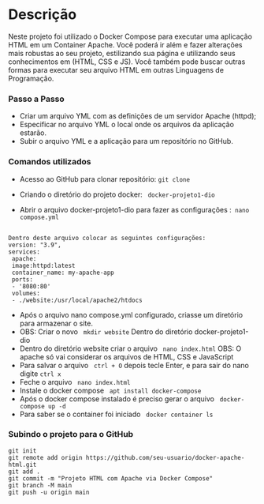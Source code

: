 # Descrição
Neste projeto foi utilizado o Docker Compose para executar uma aplicação HTML em um Container Apache. 
Você poderá ir além e fazer alterações mais robustas ao seu projeto, estilizando sua página e utilizando 
seus conhecimentos em (HTML, CSS e JS). Você também pode buscar outras formas para executar seu arquivo 
HTML em outras Linguagens de Programação.

### Passo a Passo

- Criar um arquivo YML com as definições de um servidor Apache (httpd); 
- Especificar no arquivo YML o local onde os arquivos da aplicação estarão.
- Subir o arquivo YML e a aplicação para um repositório no GitHub.

### Comandos utilizados

- Acesso ao GitHub para clonar repositório: ``` git clone ```
 
- Criando o diretório do projeto docker: ``` docker-projeto1-dio```

- Abrir o arquivo docker-projeto1-dio para fazer as configurações :``` nano compose.yml```
 ```

Dentro deste arquivo colocar as seguintes configurações:
version: "3.9",
services:
  apache:
  image:httpd:latest
  container_name: my-apache-app
  ports:
  - '8080:80'
  volumes:
  - ./website:/usr/local/apache2/htdocs

  ```


- Após o arquivo nano compose.yml configurado, criasse um diretório para armazenar o site.
- OBS: Criar o novo  ``` mkdir website``` Dentro do diretório docker-projeto1-dio
- Dentro do diretório website criar o arquivo ``` nano index.html``` OBS: O apache só vai considerar os arquivos de HTML, CSS e JavaScript
- Para salvar o arquivo ``` ctrl + O``` depois tecle Enter, e para sair do nano digite ```ctrl x```
- Feche o arquivo ``` nano index.html```
- Instale o docker compose ``` apt install docker-compose```
- Após o docker compose instalado é preciso gerar o arquivo ``` docker-compose up -d```
- Para saber se o container foi iniciado ``` docker container ls```

### Subindo o projeto para o GitHub
```
git init
git remote add origin https://github.com/seu-usuario/docker-apache-html.git
git add .
git commit -m "Projeto HTML com Apache via Docker Compose"
git branch -M main
git push -u origin main
```
  

